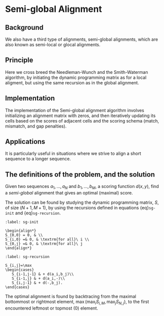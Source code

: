
# Semi-global Alignment

## Background

We also have a third type of alignments, semi-global alignments, which are also known as semi-local or glocal alignments.

## Principle

Here we cross breed the Needleman-Wunch and the Smith-Waterman algorithm, by initiating the dynamic programming matrix as for a local aligment, but using the same recursion as in the global alignment. 

## Implementation

The implementation of the Semi-global alignment algorithm involves initializing an alignment matrix with zeros, and then iteratively updating its cells based on the scores of adjacent cells and the scoring schema (match, mismatch, and gap penalties).

## Applications

It is particularly useful in situations where we strive to align a short sequence to a longer sequence.

## The definitions of the problem, and the solution

Given two sequences $a_1,\ldots,a_N$ and $b_1,\ldots,b_M$, a scoring function $d(x,y)$, find a *semi-global* alignment that gives an optimal (maximal) score.

The solution can be found by studying the dynamic programming matrix, $S$, of size $(N+1,M+1)$, by using the recursions defined in equations {eq}`sg-init` and {eq}`sg-recursion`.

```{math}
:label: sg-init

\begin{align*}
S_{0,0} = 0, & \\
S_{i,0} =& 0, & \textrm{for all}\ i \\
S_{0,j} =& 0, & \textrm{for all}\ j 
\end{align*}
```

```{math}
:label: sg-recursion

S_{i,j}=\max
\begin{cases}
   S_{i-1,j-1} & + d(a_i,b_j)\\
   S_{i-1,j} & + d(a_i,-)\\
   S_{i,j-1} & + d(-,b_j).
\end{cases}
```

The optimal alignment is found by backtracing from the maximal bottommost or rightmost element, $\max(\max_i S_{i,M},\max_j S_{N,j})$, to the first encountered leftmost or topmost (0) element.  

